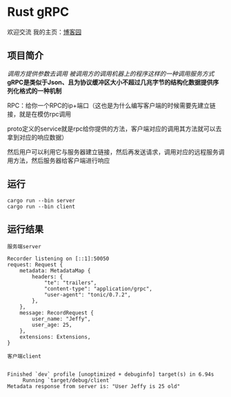 # Rust gRPC
欢迎交流
我的主页：[博客园](https://www.cnblogs.com/live-passion)
## 项目简介
*调用方提供参数去调用 被调用方的调用机器上的程序这样的一种调用服务方式*
**gRPC是类似于Json、且为协议缓冲区大小不超过几兆字节的结构化数据提供序列化格式的一种机制**

RPC：给你一个RPC的ip+端口（这也是为什么编写客户端的时候需要先建立链接，就是在模仿rpc调用


proto定义的service就是rpc给你提供的方法，客户端对应的调用其方法就可以去拿到对应的响应数据）


然后用户可以利用它与服务器建立链接，然后再发送请求，调用对应的远程服务调用方法，然后服务器给客户端进行响应


## 运行
```
cargo run --bin server
cargo run --bin client
```

## 运行结果

```
服务端server

Recorder listening on [::1]:50050
request: Request {
    metadata: MetadataMap {
        headers: {
            "te": "trailers",
            "content-type": "application/grpc",
            "user-agent": "tonic/0.7.2",
        },
    },
    message: RecordRequest {
        user_name: "Jeffy",
        user_age: 25,
    },
    extensions: Extensions,
}

```
```
客户端client


Finished `dev` profile [unoptimized + debuginfo] target(s) in 6.94s
     Running `target/debug/client`
Metadata response from server is: "User Jeffy is 25 old"

```
